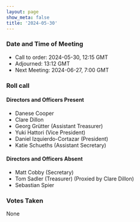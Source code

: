 ```yaml
---
layout: page
show_meta: false
title: '2024-05-30'
---
```


### Date and Time of Meeting

* Call to order: 2024-05-30, 12:15 GMT
* Adjourned: 13:12 GMT
* Next Meeting: 2024-06-27, 7:00 GMT

### Roll call

#### Directors and Officers Present

* Danese Cooper
* Clare Dillon
* Georg Grütter (Assistant Treasurer)
* Yuki Hattori (Vice President)
* Daniel Izquierdo-Cortazar (President)
* Katie Schueths (Assistant Secretary)

#### Directors and Officers Absent

* Matt Cobby (Secretary)
* Tom Sadler (Treasurer) (Proxied by Clare Dillon)
* Sebastian Spier 

### Votes Taken

None
